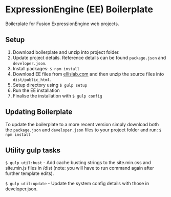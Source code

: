 # ExpressionEngine (EE) Boilerplate

Boilerplate for Fusion ExpressionEngine web projects.

## Setup

1. Download boilerplate and unzip into project folder.
2. Update project details. Reference details can be found `package.json` and `developer.json`.
3. Install packages: `$ npm install`
4. Download EE files from [ellislab.com](https://store.ellislab.com/manage) and then unzip the source files into `dist/public_html`.
5. Setup directory using `$ gulp setup`
6. Run the EE installation
7. Finalise the installation with `$ gulp config`

## Updating Boilerplate

To update the boilerplate to a more recent version simply download both the `package.json` and `developer.json` files to your project folder and run: `$ npm install`

## Utility gulp tasks

`$ gulp util:bust` - Add cache busting strings to the site.min.css and site.min.js files in /dist (note: you will have to run command again after further template edits).

`$ gulp util:update` - Update the system config details with those in developer.json.
